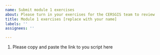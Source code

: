```yaml
---
name: Submit module 1 exercises
about: Please turn in your exercises for the CERSGIS team to review
title: Module 1 exercises [replace with your name]
labels: ''
assignees: ''

---
```


1. Please  copy and paste  the link to you script here
